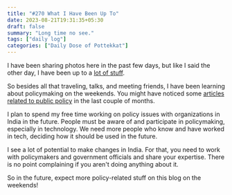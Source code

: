 ```yaml
---
title: "#270 What I Have Been Up To"
date: 2023-08-21T19:31:35+05:30
draft: false
summary: "Long time no see."
tags: ["daily log"]
categories: ["Daily Dose of Pottekkat"]
---
```


I have been sharing photos here in the past few days, but like I said the other day, I have been up to a [lot of stuff](/dailies/19-8-23-what-i-have-been-up-to/).

So besides all that traveling, talks, and meeting friends, I have been learning about policymaking on the weekends. You might have noticed some [articles related to public policy](/categories/public-policy/) in the last couple of months.

I plan to spend my free time working on policy issues with organizations in India in the future. People must be aware of and participate in policymaking, especially in technology. We need more people who know and have worked in tech, deciding how it should be used in the future.

I see a lot of potential to make changes in India. For that, you need to work with policymakers and government officials and share your expertise. There is no point complaining if you aren't doing anything about it.

So in the future, expect more policy-related stuff on this blog on the weekends!
